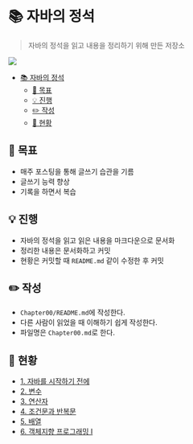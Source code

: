 # 📚 자바의 정석
> 자바의 정석을 읽고 내용을 정리하기 위해 만든 저장소

![](http://image.kyobobook.co.kr/images/book/xlarge/032/x9788994492032.jpg)
- [📚 자바의 정석](#-자바의-정석)
  - [🥅 목표](#-목표)
  - [💡 진행](#-진행)
  - [✏️ 작성](#️-작성)
  - [📖 현황](#-현황)


## 🥅 목표
- 매주 포스팅을 통해 글쓰기 습관을 기름
- 글쓰기 능력 향상
- 기록을 하면서 복습

## 💡 진행
- 자바의 정석을 읽고 읽은 내용을 마크다운으로 문서화
- 정리한 내용은 문서화하고 커밋
- 현황은 커밋할 때 `README.md` 같이 수정한 후 커밋

## ✏️ 작성
- `Chapter00/README.md`에 작성한다.
- 다른 사람이 읽었을 때 이해하기 쉽게 작성한다.
- 파일명은 `Chapter00.md`로 한다.

## 📖 현황
- [1. 자바를 시작하기 전에](Chapter01/README.md)
- [2. 변수](Chapter02/README.md)
- [3. 연산자](Chapter03/README.md)
- [4. 조건문과 반복문](Chapter04/README.md)
- [5. 배열](Chapter05/README.md)
- [6. 객체지향 프로그래밍 Ⅰ](Chapter06/README.md)